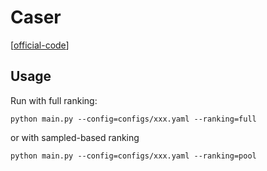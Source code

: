 

# Caser

[[official-code](https://github.com/graytowne/caser_pytorch)]


## Usage

Run with full ranking:

    python main.py --config=configs/xxx.yaml --ranking=full

or with sampled-based ranking

    python main.py --config=configs/xxx.yaml --ranking=pool

